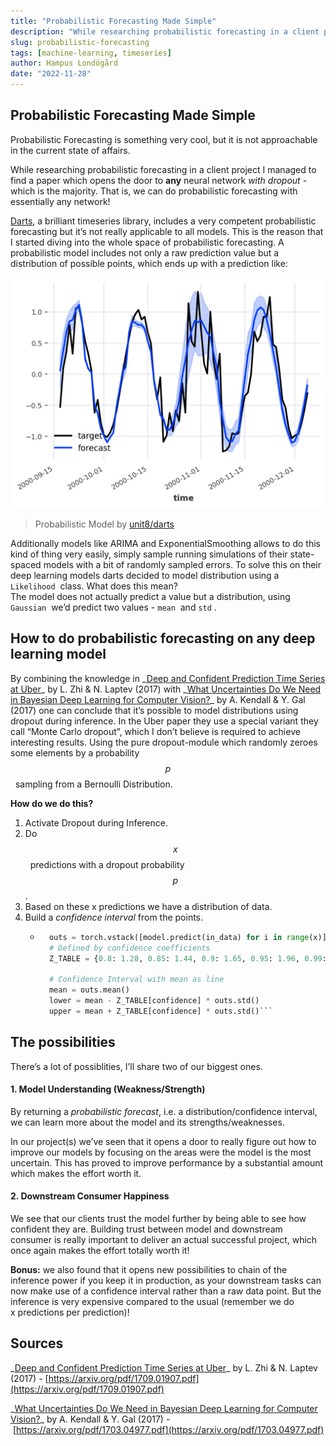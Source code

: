 ```yaml
---
title: "Probabilistic Forecasting Made Simple"
description: "While researching probabilistic forecasting in a client project I managed to find a paper which opens the door to **any** neural network _with dropout_ - which is the majority. That is, we can do probabilistic forecasting with essentially any network!"
slug: probabilistic-forecasting
tags: [machine-learning, timeseries]
author: Hampus Londögård
date: "2022-11-28"
---
```


## Probabilistic Forecasting Made Simple

Probabilistic Forecasting is something very cool, but it is not approachable in the current state of affairs. 

While researching probabilistic forecasting in a client project I managed to find a paper which opens the door to **any** neural network _with dropout_ - which is the majority. That is, we can do probabilistic forecasting with essentially any network!  
<!--truncate-->

[Darts](https://github.com/unit8co/darts "https://github.com/unit8co/darts"), a brilliant timeseries library, includes a very competent probabilistic forecasting but it’s not really applicable to all models. This is the reason that I started diving into the whole space of probabilistic forecasting. A probabilistic model includes not only a raw prediction value but a distribution of possible points, which ends up with a prediction like:

  

![](Files/image.png)  

> Probabilistic Model by [unit8/darts](https://unit8.com/resources/probabilistic-forecasting-in-darts/ "https://unit8.com/resources/probabilistic-forecasting-in-darts/")  

  

Additionally models like ARIMA and ExponentialSmoothing allows to do this kind of thing very easily, simply sample running simulations of their state-spaced models with a bit of randomly sampled errors. To solve this on their deep learning models darts decided to model distribution using a `Likelihood`  class. What does this mean?  
The model does not actually predict a value but a distribution, using `Gaussian`  we’d predict two values - `mean`  and `std` .  

## How to do probabilistic forecasting on any deep learning model  

By combining the knowledge in _[Deep and Confident Prediction Time Series at Uber](https://arxiv.org/pdf/1709.01907.pdf "https://arxiv.org/pdf/1709.01907.pdf")_ by L. Zhi & N. Laptev (2017) with _[What Uncertainties Do We Need in Bayesian Deep Learning for Computer Vision?](https://arxiv.org/pdf/1703.04977.pdf "https://arxiv.org/pdf/1703.04977.pdf")_ by A. Kendall & Y. Gal (2017) one can conclude that it’s possible to model distributions using dropout during inference. In the Uber paper they use a special variant they call “Monte Carlo dropout”, which I don’t believe is required to achieve interesting results. Using the pure dropout-module which randomly zeroes some elements by a probability $$p$$  sampling from a Bernoulli Distribution.

**How do we do this?**

1. Activate Dropout during Inference.
2. Do $$x$$  predictions with a dropout probability $$p$$.
3. Based on these x predictions we have a distribution of data.
4. Build a _confidence interval_ from the points.
    - ```python
        outs = torch.vstack([model.predict(in_data) for i in range(x)])
        # Defined by confidence coefficients
        Z_TABLE = {0.8: 1.28, 0.85: 1.44, 0.9: 1.65, 0.95: 1.96, 0.99: 2.58, 0.999: 3.29, 0.9999: 3.89}

        # Confidence Interval with mean as line
        mean = outs.mean()
        lower = mean - Z_TABLE[confidence] * outs.std()
        upper = mean + Z_TABLE[confidence] * outs.std()```

## The possibilities

There’s a lot of possiblities, I’ll share two of our biggest ones.

#### 1\. Model Understanding (Weakness/Strength)

By returning a _probabilistic forecast_, i.e. a distribution/confidence interval, we can learn more about the model and its strengths/weaknesses. 

In our project(s) we’ve seen that it opens a door to really figure out how to improve our models by focusing on the areas were the model is the most uncertain. This has proved to improve performance by a substantial amount which makes the effort worth it.

#### 2\. Downstream Consumer Happiness

We see that our clients trust the model further by being able to see how confident they are. Building trust between model and downstream consumer is really important to deliver an actual successful project, which once again makes the effort totally worth it!

  

**Bonus:** we also found that it opens new possibilities to chain of the inference power if you keep it in production, as your downstream tasks can now make use of a confidence interval rather than a raw data point. But the inference is very expensive compared to the usual (remember we do x predictions per prediction)!

  

## Sources

_[Deep and Confident Prediction Time Series at Uber](https://arxiv.org/pdf/1709.01907.pdf "https://arxiv.org/pdf/1709.01907.pdf")_ by L. Zhi & N. Laptev (2017) - [https://arxiv.org/pdf/1709.01907.pdf](https://arxiv.org/pdf/1709.01907.pdf)  

_[What Uncertainties Do We Need in Bayesian Deep Learning for Computer Vision?](https://arxiv.org/pdf/1703.04977.pdf "https://arxiv.org/pdf/1703.04977.pdf")_ by A. Kendall & Y. Gal (2017) - [https://arxiv.org/pdf/1703.04977.pdf](https://arxiv.org/pdf/1703.04977.pdf)